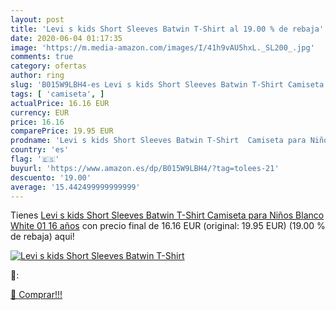 ```yaml
---
layout: post
title: 'Levi s kids Short Sleeves Batwin T-Shirt al 19.00 % de rebaja'
date: 2020-06-04 01:17:35
image: 'https://m.media-amazon.com/images/I/41h9vAU5hxL._SL200_.jpg'
comments: true
category: ofertas
author: ring
slug: 'B015W9LBH4-es Levi s kids Short Sleeves Batwin T-Shirt Camiseta para...'
tags: [ 'camiseta', ]
actualPrice: 16.16 EUR
currency: EUR
price: 16.16
comparePrice: 19.95 EUR
prodname: 'Levi s kids Short Sleeves Batwin T-Shirt  Camiseta para Niños  Blanco  White 01   16 años'
country: 'es'
flag: '🇪🇸'
buyurl: 'https://www.amazon.es/dp/B015W9LBH4/?tag=tolees-21'
descuento: '19.00'
average: '15.442499999999999'
---
```


Tienes [Levi s kids Short Sleeves Batwin T-Shirt  Camiseta para Niños  Blanco  White 01   16 años](https://www.amazon.es/dp/B015W9LBH4/?tag=tolees-21) con precio final de  16.16 EUR (original: 19.95 EUR) (19.00 %  de rebaja) aqui!

[![Levi s kids Short Sleeves Batwin T-Shirt](https://m.media-amazon.com/images/I/41h9vAU5hxL._SL200_.jpg)](https://www.amazon.es/dp/B015W9LBH4/?tag=tolees-21)

🔎:


[🛒 Comprar!!!](https://www.amazon.es/dp/B015W9LBH4/?tag=tolees-21)
